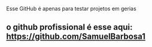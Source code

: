 Esse GitHub é apenas para testar projetos em gerias
## o github profissional é esse aqui: https://github.com/SamuelBarbosa1


